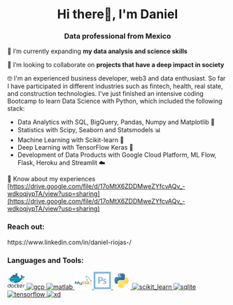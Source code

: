 <h1 align="center">Hi there👋, I'm Daniel</h1>
<h3 align="center">Data professional from Mexico</h3>

🔭 I’m currently expanding **my data analysis and science skills**

👯 I’m looking to collaborate on **projects that have a deep impact in society**

🤓 I'm an experienced business developer, web3 and data enthusiast. So far I have participated in different industries such as fintech, health, real       state, and construction technologies. I've just finished an intensive coding Bootcamp to learn Data Science with Python, which included the               following stack:

- Data Analytics with SQL, BigQuery, Pandas, Numpy and Matplotlib 🐼
- Statistics with Scipy, Seaborn and Statsmodels 📊
- Machine Learning with Scikit-learn 🤖
- Deep Learning with TensorFlow Keras 👾
- Development of Data Products with Google Cloud Platform, ML Flow, Flask, Heroku and Streamlit ☁️


📄 Know about my experiences [https://drive.google.com/file/d/17oMtX6ZDDMweZYfcvAQv_-wdkoqjypTA/view?usp=sharing](https://drive.google.com/file/d/17oMtX6ZDDMweZYfcvAQv_-wdkoqjypTA/view?usp=sharing)

<h3 align="left">Reach out:</h3> https://www.linkedin.com/in/daniel-riojas-/
<p align="left">
</p>

<h3 align="left">Languages and Tools:</h3>
<p align="left"> <a href="https://www.docker.com/" target="_blank" rel="noreferrer"> <img src="https://raw.githubusercontent.com/devicons/devicon/master/icons/docker/docker-original-wordmark.svg" alt="docker" width="40" height="40"/> </a> <a href="https://cloud.google.com" target="_blank" rel="noreferrer"> <img src="https://www.vectorlogo.zone/logos/google_cloud/google_cloud-icon.svg" alt="gcp" width="40" height="40"/> </a> <a href="https://www.mathworks.com/" target="_blank" rel="noreferrer"> <img src="https://upload.wikimedia.org/wikipedia/commons/2/21/Matlab_Logo.png" alt="matlab" width="40" height="40"/> </a> <a href="https://www.mysql.com/" target="_blank" rel="noreferrer"> <img src="https://raw.githubusercontent.com/devicons/devicon/master/icons/mysql/mysql-original-wordmark.svg" alt="mysql" width="40" height="40"/> </a> <a href="https://www.photoshop.com/en" target="_blank" rel="noreferrer"> <img src="https://raw.githubusercontent.com/devicons/devicon/master/icons/photoshop/photoshop-line.svg" alt="photoshop" width="40" height="40"/> </a> <a href="https://www.python.org" target="_blank" rel="noreferrer"> <img src="https://raw.githubusercontent.com/devicons/devicon/master/icons/python/python-original.svg" alt="python" width="40" height="40"/> </a> <a href="https://scikit-learn.org/" target="_blank" rel="noreferrer"> <img src="https://upload.wikimedia.org/wikipedia/commons/0/05/Scikit_learn_logo_small.svg" alt="scikit_learn" width="40" height="40"/> </a> <a href="https://www.sqlite.org/" target="_blank" rel="noreferrer"> <img src="https://www.vectorlogo.zone/logos/sqlite/sqlite-icon.svg" alt="sqlite" width="40" height="40"/> </a> <a href="https://www.tensorflow.org" target="_blank" rel="noreferrer"> <img src="https://www.vectorlogo.zone/logos/tensorflow/tensorflow-icon.svg" alt="tensorflow" width="40" height="40"/> </a> <a href="https://www.adobe.com/products/xd.html" target="_blank" rel="noreferrer"> <img src="https://cdn.worldvectorlogo.com/logos/adobe-xd.svg" alt="xd" width="40" height="40"/> </a> </p>

